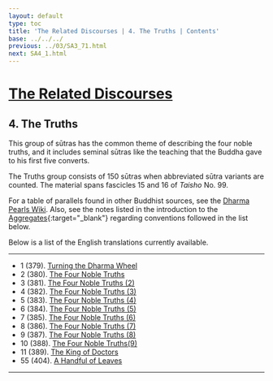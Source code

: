 ```yaml
---
layout: default
type: toc
title: 'The Related Discourses | 4. The Truths | Contents'
base: ../../../
previous: ../03/SA3_71.html
next: SA4_1.html
---
```


# [The Related Discourses](../index.html)
## 4. The Truths

This group of sūtras has the common theme of describing the four noble truths, and it includes seminal sūtras like the teaching that the Buddha gave to his first five converts.

The Truths group consists of 150 sūtras when abbreviated sūtra variants are counted. The material spans fascicles 15 and 16 of *Taisho* No. 99.

For a table of parallels found in other Buddhist sources, see the [Dharma Pearls Wiki](https://dharmapearls.net/dharmabase/index.php/Truths_Sa%E1%B9%83yukta). Also, see the notes listed in the introduction to the [Aggregates](../01/index.html){:target="_blank"} regarding conventions followed in the list below.

Below is a list of the English translations currently available.

---

<ul class="list-style-none">
  <li>1 (379). <a href="SA4_1.html">Turning the Dharma Wheel</a></li>
  <li>2 (380). <a href="SA4_2.html">The Four Noble Truths</a></li>
  <li>3 (381). <a href="SA4_3.html">The Four Noble Truths (2)</a></li>
  <li>4 (382). <a href="SA4_4.html">The Four Noble Truths (3)</a></li>
  <li>5 (383). <a href="SA4_5.html">The Four Noble Truths (4)</a></li>
  <li>6 (384). <a href="SA4_6.html">The Four Noble Truths (5)</a></li>
  <li>7 (385). <a href="SA4_7.html">The Four Noble Truths (6)</a></li>
  <li>8 (386). <a href="SA4_8.html">The Four Noble Truths (7)</a></li>
  <li>9 (387). <a href="SA4_9.html">The Four Noble Truths (8)</a></li>
  <li>10 (388). <a href="SA4_10.html">The Four Noble Truths(9)</a></li>
  <li>11 (389). <a href="SA4_11.html">The King of Doctors</a></li>
            <!--
            <li>12. Planting a Tree <span class="links">[T 99.390]</span></li>
            <li>13. Planting a Tree <span class="links">[T 99.391]</span></li>
            <li>14. Planting a Tree <span class="links">[T 99.392]</span></li>
            <li>15. Planting a Tree <span class="links">[T 99.392]</span></li>
            <li>16. Planting a Tree <span class="links">[T 99.392]</span></li>
            <li>17. Planting a Tree <span class="links">[T 99.392]</span></li>
            <li>18. Planting a Tree <span class="links">[T 99.392]</span></li>
            <li>19. Planting a Tree <span class="links">[T 99.392]</span></li>
            <li>20. Planting a Tree <span class="links">[T 99.392]</span></li>
            <li>21. Planting a Tree <span class="links">[T 99.392]</span></li>
            <li>22. Planting a Tree <span class="links">[T 99.393]</span></li>
            <li>23. Planting a Tree <span class="links">[T 99.393]</span></li>
            <li>24. Planting a Tree <span class="links">[T 99.393]</span></li>
            <li>25. Planting a Tree <span class="links">[T 99.393]</span></li>
            <li>26. Planting a Tree <span class="links">[T 99.393]</span></li>
            <li>27. Planting a Tree <span class="links">[T 99.393]</span></li>
            <li>28. Planting a Tree <span class="links">[T 99.393]</span></li>
            <li>29. Planting a Tree <span class="links">[T 99.393]</span></li>
            <li>30. Planting a Tree <span class="links">[T 99.393]</span></li>
            <li>31. Planting a Tree <span class="links">[T 99.393]</span></li>
            <li>32. Planting a Tree <span class="links">[T 99.393]</span></li>
            <li>33. Planting a Tree <span class="links">[T 99.393]</span></li>
            <li>34. Planting a Tree <span class="links">[T 99.393]</span></li>
            <li>35. Planting a Tree <span class="links">[T 99.393]</span></li>
            <li>36. Planting a Tree <span class="links">[T 99.393]</span></li>
            <li>37. Planting a Tree <span class="links">[T 99.393]</span></li>
            <li>38. Planting a Tree <span class="links">[T 99.393]</span></li>
            <li>39. Planting a Tree <span class="links">[T 99.393]</span></li>
            <li>40. Planting a Tree <span class="links">[T 99.393]</span></li>
            <li>41. Planting a Tree <span class="links">[T 99.393]</span></li>
            <li>42. Planting a Tree <span class="links">[T 99.393]</span></li>
            <li>43. Planting a Tree <span class="links">[T 99.394]</span></li>
            <li>44. Planting a Tree <span class="links">[T 99.394]</span></li>
            <li>45. Planting a Tree <span class="links">[T 99.394]</span></li>
            <li>46. Planting a Tree <span class="links">[T 99.395]</span></li>
            <li>47. Planting a Tree <span class="links">[T 99.396]</span></li>
            <li>48. Planting a Tree <span class="links">[T 99.397]</span></li>
            <li>49. Planting a Tree <span class="links">[T 99.398]</span></li>
            <li>50. Planting a Tree <span class="links">[T 99.399]</span></li>
            <li>51. Planting a Tree <span class="links">[T 99.400]</span></li>
            <li>52. Planting a Tree <span class="links">[T 99.401]</span></li>
            <li>53. Planting a Tree <span class="links">[T 99.402]</span></li>
            <li>54. Planting a Tree <span class="links">[T 99.403]</span></li>
        -->
  <li>55 (404). <a href="SA4_55.html">A Handful of Leaves</a></li>
        <!--
            <li>56. Planting a Tree <span class="links">[T 99.405]</span></li>
            <li>57. Planting a Tree <span class="links">[T 99.406]</span></li>
            <li>58. Planting a Tree <span class="links">[T 99.407]</span></li>
            <li>59. Planting a Tree <span class="links">[T 99.408]</span></li>
            <li>60. Planting a Tree <span class="links">[T 99.409]</span></li>
            <li>61. Planting a Tree <span class="links">[T 99.410]</span></li>
            <li>62. Planting a Tree <span class="links">[T 99.411]</span></li>
            <li>63. Planting a Tree <span class="links">[T 99.412]</span></li>
            <li>64. Planting a Tree <span class="links">[T 99.413]</span></li>
            <li>65. Planting a Tree <span class="links">[T 99.414]</span></li>
            <li>66. Planting a Tree <span class="links">[T 99.415]</span></li>
            <li>67. Planting a Tree <span class="links">[T 99.416]</span></li>
            <li>68. Planting a Tree <span class="links">[T 99.417]</span></li>
            <li>69. Planting a Tree <span class="links">[T 99.418]</span></li>
            <li>70. Planting a Tree <span class="links">[T 99.419]</span></li>
            <li>71. Planting a Tree <span class="links">[T 99.420]</span></li>
            <li>72. Planting a Tree <span class="links">[T 99.421]</span></li>
            <li>73. Planting a Tree <span class="links">[T 99.422]</span></li>
            <li>74. Planting a Tree <span class="links">[T 99.423]</span></li>
            <li>75. Planting a Tree <span class="links">[T 99.424]</span></li>
            <li>76. Planting a Tree <span class="links">[T 99.425]</span></li>
            <li>77. Planting a Tree <span class="links">[T 99.426]</span></li>
            <li>78. Planting a Tree <span class="links">[T 99.427]</span></li>
            <li>79. Planting a Tree <span class="links">[T 99.427]</span></li>
            <li>80. Planting a Tree <span class="links">[T 99.427]</span></li>
            <li>81. Planting a Tree <span class="links">[T 99.428]</span></li>
            <li>82. Planting a Tree <span class="links">[T 99.429]</span></li>
            <li>83. Planting a Tree <span class="links">[T 99.430]</span></li>
            <li>84. Planting a Tree <span class="links">[T 99.431]</span></li>
            <li>85. Planting a Tree <span class="links">[T 99.432]</span></li>
            <li>86. Planting a Tree <span class="links">[T 99.433]</span></li>
            <li>87. Planting a Tree <span class="links">[T 99.434]</span></li>
            <li>88. Planting a Tree <span class="links">[T 99.435]</span></li>
            <li>89. Planting a Tree <span class="links">[T 99.436]</span></li>
            <li>90. Planting a Tree <span class="links">[T 99.437]</span></li>
            <li>91. Planting a Tree <span class="links">[T 99.438]</span></li>
            <li>92. Planting a Tree <span class="links">[T 99.439]</span></li>
            <li>93. Planting a Tree <span class="links">[T 99.440]</span></li>
            <li>94. Planting a Tree <span class="links">[T 99.440]</span></li>
            <li>95. Planting a Tree <span class="links">[T 99.440]</span></li>
            <li>96. Planting a Tree <span class="links">[T 99.440]</span></li>
            <li>97. Planting a Tree <span class="links">[T 99.440]</span></li>
            <li>98. Planting a Tree <span class="links">[T 99.440]</span></li>
            <li>99. Planting a Tree <span class="links">[T 99.440]</span></li>
            <li>100. Planting a Tree <span class="links">[T 99.440]</span></li>
            <li>101. Planting a Tree <span class="links">[T 99.441]</span></li>
            <li>102. Planting a Tree <span class="links">[T 99.441]</span></li>
            <li>103. Planting a Tree <span class="links">[T 99.441]</span></li>
            <li>104. Planting a Tree <span class="links">[T 99.441]</span></li>
            <li>105. Planting a Tree <span class="links">[T 99.441]</span></li>
            <li>106. Planting a Tree <span class="links">[T 99.441]</span></li>
            <li>107. Planting a Tree <span class="links">[T 99.441]</span></li>
            <li>108. Planting a Tree <span class="links">[T 99.441]</span></li>
            <li>109. Planting a Tree <span class="links">[T 99.441]</span></li>
            <li>110. Planting a Tree <span class="links">[T 99.441]</span></li>
            <li>111. Planting a Tree <span class="links">[T 99.442]</span></li>
            <li>112. Planting a Tree <span class="links">[T 99.442]</span></li>
            <li>113. Planting a Tree <span class="links">[T 99.442]</span></li>
            <li>114. Planting a Tree <span class="links">[T 99.442]</span></li>
            <li>115. Planting a Tree <span class="links">[T 99.442]</span></li>
            <li>116. Planting a Tree <span class="links">[T 99.442]</span></li>
            <li>117. Planting a Tree <span class="links">[T 99.442]</span></li>
            <li>118. Planting a Tree <span class="links">[T 99.442]</span></li>
            <li>119. Planting a Tree <span class="links">[T 99.442]</span></li>
            <li>120. Planting a Tree <span class="links">[T 99.442]</span></li>
            <li>121. Planting a Tree <span class="links">[T 99.442]</span></li>
            <li>122. Planting a Tree <span class="links">[T 99.442]</span></li>
            <li>123. Planting a Tree <span class="links">[T 99.442]</span></li>
            <li>124. Planting a Tree <span class="links">[T 99.442]</span></li>
            <li>125. Planting a Tree <span class="links">[T 99.442]</span></li>
            <li>126. Planting a Tree <span class="links">[T 99.442]</span></li>
            <li>127. Planting a Tree <span class="links">[T 99.442]</span></li>
            <li>128. Planting a Tree <span class="links">[T 99.442]</span></li>
            <li>129. Planting a Tree <span class="links">[T 99.442]</span></li>
            <li>130. Planting a Tree <span class="links">[T 99.442]</span></li>
            <li>131. Planting a Tree <span class="links">[T 99.442]</span></li>
            <li>132. Planting a Tree <span class="links">[T 99.442]</span></li>
            <li>133. Planting a Tree <span class="links">[T 99.442]</span></li>
            <li>134. Planting a Tree <span class="links">[T 99.442]</span></li>
            <li>135. Planting a Tree <span class="links">[T 99.442]</span></li>
            <li>136. Planting a Tree <span class="links">[T 99.442]</span></li>
            <li>137. Planting a Tree <span class="links">[T 99.442]</span></li>
            <li>138. Planting a Tree <span class="links">[T 99.442]</span></li>
            <li>139. Planting a Tree <span class="links">[T 99.442]</span></li>
            <li>140. Planting a Tree <span class="links">[T 99.442]</span></li>
            <li>141. Planting a Tree <span class="links">[T 99.443]</span></li>
            <li>142. Planting a Tree <span class="links">[T 99.443]</span></li>
            <li>143. Planting a Tree <span class="links">[T 99.443]</span></li>
            <li>144. Planting a Tree <span class="links">[T 99.443]</span></li>
            <li>145. Planting a Tree <span class="links">[T 99.443]</span></li>
            <li>146. Planting a Tree <span class="links">[T 99.443]</span></li>
            <li>147. Planting a Tree <span class="links">[T 99.443]</span></li>
            <li>148. Planting a Tree <span class="links">[T 99.443]</span></li>
            <li>149. Planting a Tree <span class="links">[T 99.443]</span></li>
            <li>150. Planting a Tree <span class="links">[T 99.443]</span></li>
        -->
</ul>

---
